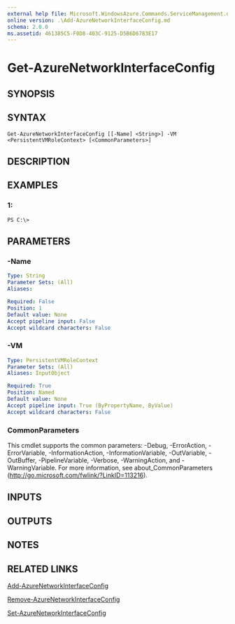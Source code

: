 ```yaml
---
external help file: Microsoft.WindowsAzure.Commands.ServiceManagement.dll-Help.xml
online version: .\Add-AzureNetworkInterfaceConfig.md
schema: 2.0.0
ms.assetid: 461385C5-F0D8-403C-9125-D5B6D6783E17
---
```


# Get-AzureNetworkInterfaceConfig

## SYNOPSIS

## SYNTAX

```
Get-AzureNetworkInterfaceConfig [[-Name] <String>] -VM <PersistentVMRoleContext> [<CommonParameters>]
```

## DESCRIPTION

## EXAMPLES

### 1:
```
PS C:\>
```

## PARAMETERS

### -Name
```yaml
Type: String
Parameter Sets: (All)
Aliases: 

Required: False
Position: 1
Default value: None
Accept pipeline input: False
Accept wildcard characters: False
```

### -VM
```yaml
Type: PersistentVMRoleContext
Parameter Sets: (All)
Aliases: InputObject

Required: True
Position: Named
Default value: None
Accept pipeline input: True (ByPropertyName, ByValue)
Accept wildcard characters: False
```

### CommonParameters
This cmdlet supports the common parameters: -Debug, -ErrorAction, -ErrorVariable, -InformationAction, -InformationVariable, -OutVariable, -OutBuffer, -PipelineVariable, -Verbose, -WarningAction, and -WarningVariable. For more information, see about_CommonParameters (http://go.microsoft.com/fwlink/?LinkID=113216).

## INPUTS

## OUTPUTS

## NOTES

## RELATED LINKS

[Add-AzureNetworkInterfaceConfig](./Add-AzureNetworkInterfaceConfig.md)

[Remove-AzureNetworkInterfaceConfig](./Remove-AzureNetworkInterfaceConfig.md)

[Set-AzureNetworkInterfaceConfig](./Set-AzureNetworkInterfaceConfig.md)


